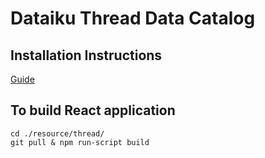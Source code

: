 # Dataiku Thread Data Catalog

## Installation Instructions
[Guide](Thread_Installation_Instructions.pdf)

## To build React application

```
cd ./resource/thread/
git pull & npm run-script build
```